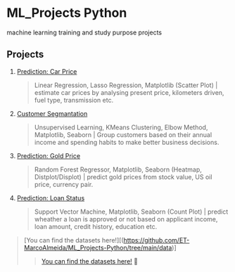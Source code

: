 # ML_Projects Python
 machine learning training and study purpose projects


## Projects

1.  [Prediction: Car Price](Prediction_Price_Cars.ipynb)
    > Linear Regression, Lasso Regression, Matplotlib (Scatter Plot) | estimate car prices by analysing present price, kilometers driven, fuel type, transmission etc.

2. [Customer Segmantation](Customer_Segmentation.ipynb)
    > Unsupervised Learning, KMeans Clustering, Elbow Method, Matplotlib, Seaborn | Group customers based on their annual income and spending habits to make better business decisions.

3.  [Prediction: Gold Price](Prediction_Gold_Price.ipynb)
    > Random Forest Regressor, Matplotlib, Seaborn (Heatmap, Distplot/Displot) | predict gold prices from stock value, US oil price, currency pair.

4.  [Prediction: Loan Status](05-Loan-Status-Prediction/Prediction_Loan_Status.ipynb)
    > Support Vector Machine, Matplotlib, Seaborn (Count Plot) | predict wheather a loan is approved or not based on applicant income, loan amount, credit history, education etc.


> [You can find the datasets here!][(https://github.com/ET-MarcoAlmeida/ML_Projects-Python/tree/main/data)]
>
> > [You can find the datasets here!](https://github.com/ET-MarcoAlmeida/ML_Projects-Python/tree/main/data) 📄

